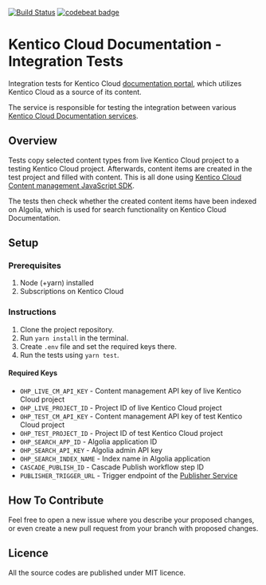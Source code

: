 [![Build Status](https://travis-ci.com/KenticoDocs/cloud-docs-integration-tests.svg?branch=master)](https://travis-ci.com/KenticoDocs/cloud-docs-integration-tests)
[![codebeat badge](https://codebeat.co/badges/c7a2ffe5-1c85-4a72-9602-8106416252bd)](https://codebeat.co/projects/github-com-kenticodocs-cloud-docs-integration-tests-master)

# Kentico Cloud Documentation - Integration Tests
Integration tests for Kentico Cloud [documentation portal](https://docs.kenticocloud.com/), which utilizes Kentico Cloud as a source of its content.

The service is responsible for testing the integration between various [Kentico Cloud Documentation services](https://github.com/Kentico?utf8=✓&q=kentico-cloud-docs).

## Overview
Tests copy selected content types from live Kentico Cloud project to a testing Kentico Cloud project. Afterwards, content items are created in the test project and filled with content. This is all done using [Kentico Cloud Content management JavaScript SDK](https://github.com/Kentico/kentico-cloud-js/tree/master/packages/content-management).

The tests then check whether the created content items have been indexed on Algolia, which is used for search functionality on Kentico Cloud Documentation.

## Setup

### Prerequisites
1. Node (+yarn) installed
2. Subscriptions on Kentico Cloud

### Instructions
1. Clone the project repository.
2. Run `yarn install` in the terminal.
3. Create `.env` file and set the required keys there.
4. Run the tests using `yarn test`.

#### Required Keys
* `OHP_LIVE_CM_API_KEY` - Content management API key of live Kentico Cloud project
* `OHP_LIVE_PROJECT_ID` - Project ID of live Kentico Cloud project
* `OHP_TEST_CM_API_KEY` - Content management API key of test Kentico Cloud project
* `OHP_TEST_PROJECT_ID` - Project ID of test Kentico Cloud project
* `OHP_SEARCH_APP_ID` - Algolia application ID
* `OHP_SEARCH_API_KEY` - Algolia admin API key
* `OHP_SEARCH_INDEX_NAME` - Index name in Algolia application
* `CASCADE_PUBLISH_ID` - Cascade Publish workflow step ID
* `PUBLISHER_TRIGGER_URL` - Trigger endpoint of the [Publisher Service](https://github.com/Kentico/kentico-cloud-docs-publisher)

## How To Contribute

Feel free to open a new issue where you describe your proposed changes, or even create a new pull request from your branch with proposed changes.

## Licence

All the source codes are published under MIT licence.
